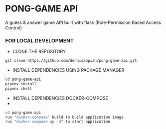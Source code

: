 # PONG-GAME API

A guess & answer game API built with flask (Role-Permission Based Access Control)


### FOR LOCAL DEVELOPMENT

- CLONE THE REPOSITORY

```bash
git clone https://github.com/dennisappiah/pong-game-api.git
```

- INSTALL DEPENDENCIES USING PACKAGE MANAGER

```bash
cd pong-game-api
pipenv install
pipenv shell
```
- INSTALL DEPENDENCIES DOCKER-COMPOSE
- 
```bash
cd pong-game-api
run "docker-compose" build to build application image
run "docker-compose up -d" to start application
```

